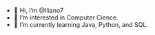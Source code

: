 - 👋 Hi, I’m @Iliano7
- 👀 I’m interested in Computer Cience. 
- 🌱 I’m currently learning Java, Python, and SQL.
  
  

<!---
Iliano7/Iliano7 is a ✨ special ✨ repository because its `README.md` (this file) appears on your GitHub profile.
You can click the Preview link to take a look at your changes.
--->
